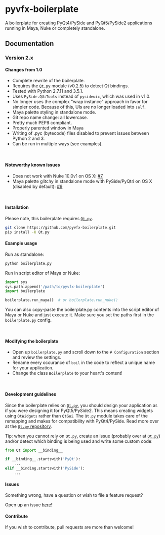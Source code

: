 pyvfx-boilerplate
==================

A boilerplate for creating PyQt4/PySide and PyQt5/PySide2 applications running in Maya, Nuke or completely standalone.

## Documentation

### Version 2.x

#### Changes from 1.0

- Complete rewrite of the boilerplate.
- Requires the [`Qt.py`](https://github.com/mottosso/Qt.py) module (v0.2.5) to detect Qt bindings.
- Tested with Python 2.7.11 and 3.5.1.
- Uses `PySide.QUiTools` instead of `pysideuic`, which was used in v1.0.
- No longer uses the complex "wrap instance" approach in favor for simpler code. Because of this, UIs are no longer loaded into `self`.
- Maya palette styling in standalone mode.
- Git repo name change: all lowercase.
- Pretty much PEP8 compliant.
- Properly parented window in Maya
- Writing of .pyc (bytecode) files disabled to prevent issues between Python 2 and 3.
- Can be run in multiple ways (see examples).

<br>

#### Noteworthy known issues

- Does not work with Nuke 10.0v1 on OS X: [#7](https://github.com/fredrikaverpil/pyvfx-boilerplate/issues/7)
- Maya palette glitchy in standalone mode with PySide/PyQt4 on OS X (disabled by default): [#9](https://github.com/fredrikaverpil/pyvfx-boilerplate/issues/9)

<br>

#### Installation

Please note, this boilerplate requires [`Qt.py`](https://github.com/mottosso/Qt.py).

```bash
git clone https://github.com/pyvfx-boilerplate.git
pip install -U Qt.py
```

#### Example usage

Run as standalone:

```python
python boilerplate.py
```

Run in script editor of Maya or Nuke:

```python
import sys
sys.path.append('/path/to/pyvfx-boilerplate')
import boilerplate

boilerplate.run_maya()  # or boilerplate.run_nuke()
```

You can also copy-paste the boilerplate.py contents into the script editor of Maya or Nuke and just execute it. Make sure you set the paths first in the `boilerplate.py` config.

<br>

#### Modifying the boilerplate

- Open up `boilerplate.py` and scroll down to the `# Configuration` section and review the settings.
- Rename every occurance of `boil` in the code to reflect a unique name for your application.
- Change the class `Boilerplate` to your heart's content!

<br>

#### Development guidelines

Since the boilerplate relies on [`Qt.py`](https://github.com/mottosso/Qt.py), you should design your application as if you were designing it for PyQt5/PySide2. This means creating widgets using `QtWidgets` rather than `QtGui`. The `Qt.py` module takes care of the remapping and makes for compatibility with PyQt4/PySide. Read more over at the [`Qt.py` repository](https://github.com/mottosso/Qt.py).

Tip: when you cannot rely on `Qt.py`, create an issue (probably over at [`Qt.py`](https://github.com/mottosso/Qt.py)) and/or detect which binding is being used and write some custom code:

```python
from Qt import __binding__

if __binding__.startswith('PyQt'):
    ...
elif __binding.startswith('PySide'):
    ...
```

#### Issues

Something wrong, have a question or wish to file a feature request?

Open up an issue [here](https://github.com/fredrikaverpil/pyvfx-boilerplate/issues)!

#### Contribute

If you wish to contribute, pull requests are more than welcome!